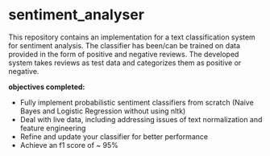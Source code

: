 # sentiment_analyser

This repository contains an implementation for a text classification system for sentiment analysis. The classifier has been/can be trained on data provided in the form of positive and negative reviews. The developed system takes reviews as test data and categorizes them as positive or negative.

**objectives completed:**

- Fully implement probabilistic sentiment classifiers from scratch (Naive Bayes and Logistic Regression without using nltk)
- Deal with live data, including addressing issues of text normalization and feature engineering
- Refine and update your classifier for better performance
- Achieve an f1 score of ~ 95%